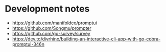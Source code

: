 # Development notes

* https://github.com/manifoldco/promptui
* https://github.com/Songmu/prompter
* https://github.com/go-survey/survey
* https://dev.to/divrhino/building-an-interactive-cli-app-with-go-cobra-promptui-346n
